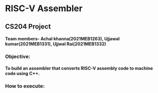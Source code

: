 # RISC-V Assembler
## CS204 Project
#### Team members-  Achal khanna(2021MEB1263),   Ujjawal kumar(2021MEB1331),  Ujjwal Rai(2021MEB1332)

### Objective:
#### To build an assembler that converts RISC-V assembly code to machine code using C++.

### How to execute:
#### 





